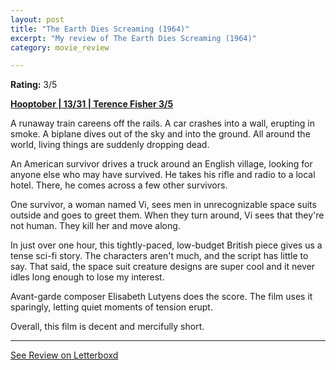 ```yaml
---
layout: post
title: "The Earth Dies Screaming (1964)"
excerpt: "My review of The Earth Dies Screaming (1964)"
category: movie_review

---
```


**Rating:** 3/5

<b><a href="https://boxd.it/pRQY0/detail">Hooptober | 13/31 | Terence Fisher 3/5</a></b>

A runaway train careens off the rails. A car crashes into a wall, erupting in smoke. A biplane dives out of the sky and into the ground. All around the world, living things are suddenly dropping dead.

An American survivor drives a truck around an English village, looking for anyone else who may have survived. He takes his rifle and radio to a local hotel. There, he comes across a few other survivors.

One survivor, a woman named Vi, sees men in unrecognizable space suits outside and goes to greet them. When they turn around, Vi sees that they're not human. They kill her and move along.

In just over one hour, this tightly-paced, low-budget British piece gives us a tense sci-fi story. The characters aren't much, and the script has little to say. That said, the space suit creature designs are super cool and it never idles long enough to lose my interest.

Avant-garde composer Elisabeth Lutyens does the score. The film uses it sparingly, letting quiet moments of tension erupt.

Overall, this film is decent and mercifully short.

<hr>

[See Review on Letterboxd](https://boxd.it/8k10V3)
